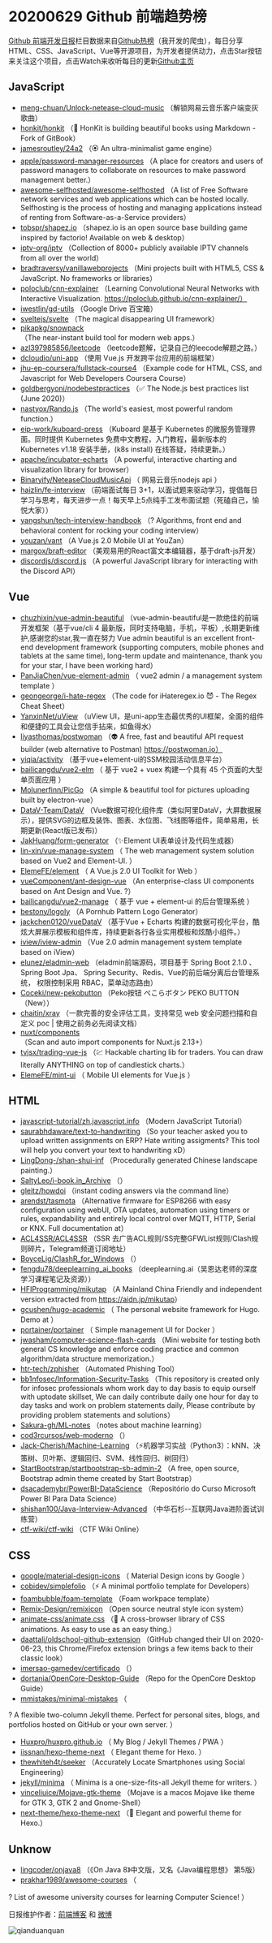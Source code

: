 # 20200629 Github 前端趋势榜

[Github 前端开发日报](https://qdkfweb.cn/c/news)栏目数据来自[Github热榜](https://github.qdkfweb.cn/)（我开发的爬虫），每日分享HTML、CSS、JavaScript、Vue等开源项目，为开发者提供动力，点击Star按钮来关注这个项目，点击Watch来收听每日的更新[Github主页](https://github.com/kujian/githubTrending)
## JavaScript

* [meng-chuan/Unlock-netease-cloud-music](https://github.com/meng-chuan/Unlock-netease-cloud-music) （解锁网易云音乐客户端变灰歌曲）
* [honkit/honkit](https://github.com/honkit/honkit) （&#x1f4d6; HonKit is building beautiful books using Markdown - Fork of GitBook）
* [jamesroutley/24a2](https://github.com/jamesroutley/24a2) （&#x1f3f5; An ultra-minimalist game engine）
* [apple/password-manager-resources](https://github.com/apple/password-manager-resources) （A place for creators and users of password managers to collaborate on resources to make password management better.）
* [awesome-selfhosted/awesome-selfhosted](https://github.com/awesome-selfhosted/awesome-selfhosted) （A list of Free Software network services and web applications which can be hosted locally. Selfhosting is the process of hosting and managing applications instead of renting from Software-as-a-Service providers）
* [tobspr/shapez.io](https://github.com/tobspr/shapez.io) （shapez.io is an open source base building game inspired by factorio! Available on web &amp; desktop）
* [iptv-org/iptv](https://github.com/iptv-org/iptv) （Collection of 8000+ publicly available IPTV channels from all over the world）
* [bradtraversy/vanillawebprojects](https://github.com/bradtraversy/vanillawebprojects) （Mini projects built with HTML5, CSS &amp; JavaScript. No frameworks or libraries）
* [poloclub/cnn-explainer](https://github.com/poloclub/cnn-explainer) （Learning Convolutional Neural Networks with Interactive Visualization. https://poloclub.github.io/cnn-explainer/）
* [iwestlin/gd-utils](https://github.com/iwestlin/gd-utils) （Google Drive 百宝箱）
* [sveltejs/svelte](https://github.com/sveltejs/svelte) （The magical disappearing UI framework）
* [pikapkg/snowpack](https://github.com/pikapkg/snowpack) （The near-instant build tool for modern web apps.）
* [azl397985856/leetcode](https://github.com/azl397985856/leetcode) （leetcode题解，记录自己的leecode解题之路。）
* [dcloudio/uni-app](https://github.com/dcloudio/uni-app) （使用 Vue.js 开发跨平台应用的前端框架）
* [jhu-ep-coursera/fullstack-course4](https://github.com/jhu-ep-coursera/fullstack-course4) （Example code for HTML, CSS, and Javascript for Web Developers Coursera Course）
* [goldbergyoni/nodebestpractices](https://github.com/goldbergyoni/nodebestpractices) （✅ The Node.js best practices list (June 2020)）
* [nastyox/Rando.js](https://github.com/nastyox/Rando.js) （The world's easiest, most powerful random function.）
* [eip-work/kuboard-press](https://github.com/eip-work/kuboard-press) （Kuboard 是基于 Kubernetes 的微服务管理界面。同时提供 Kubernetes 免费中文教程，入门教程，最新版本的 Kubernetes v1.18 安装手册，(k8s install) 在线答疑，持续更新。）
* [apache/incubator-echarts](https://github.com/apache/incubator-echarts) （A powerful, interactive charting and visualization library for browser）
* [Binaryify/NeteaseCloudMusicApi](https://github.com/Binaryify/NeteaseCloudMusicApi) （
        网易云音乐nodejs api
      ）
* [haizlin/fe-interview](https://github.com/haizlin/fe-interview) （前端面试每日 3+1，以面试题来驱动学习，提倡每日学习与思考，每天进步一点！每天早上5点纯手工发布面试题（死磕自己，愉悦大家））
* [yangshun/tech-interview-handbook](https://github.com/yangshun/tech-interview-handbook) （? Algorithms, front end and behavioral content for rocking your coding interview）
* [youzan/vant](https://github.com/youzan/vant) （A Vue.js 2.0 Mobile UI at YouZan）
* [margox/braft-editor](https://github.com/margox/braft-editor) （美观易用的React富文本编辑器，基于draft-js开发）
* [discordjs/discord.js](https://github.com/discordjs/discord.js) （A powerful JavaScript library for interacting with the Discord API）

## Vue

* [chuzhixin/vue-admin-beautiful](https://github.com/chuzhixin/vue-admin-beautiful) （vue-admin-beautiful是一款绝佳的前端开发框架（基于vue/cli 4 最新版，同时支持电脑，手机，平板）,长期更新维护,感谢您的star,我一直在努力 Vue admin beautiful is an excellent front-end development framework (supporting computers, mobile phones and tablets at the same time), long-term update and maintenance, thank you for your star, I have been working hard）
* [PanJiaChen/vue-element-admin](https://github.com/PanJiaChen/vue-element-admin) （
        vue2 admin / a management system template
      ）
* [geongeorge/i-hate-regex](https://github.com/geongeorge/i-hate-regex) （The code for iHateregex.io &#x1f608; - The Regex Cheat Sheet）
* [YanxinNet/uView](https://github.com/YanxinNet/uView) （uView UI，是uni-app生态最优秀的UI框架，全面的组件和便捷的工具会让您信手拈来，如鱼得水）
* [liyasthomas/postwoman](https://github.com/liyasthomas/postwoman) （&#x1f47d; A free, fast and beautiful API request builder (web alternative to Postman) https://postwoman.io）
* [yiqia/activity](https://github.com/yiqia/activity) （基于vue+element-ui的SSM校园活动信息平台）
* [bailicangdu/vue2-elm](https://github.com/bailicangdu/vue2-elm) （
        基于 vue2 + vuex 构建一个具有 45 个页面的大型单页面应用
      ）
* [Molunerfinn/PicGo](https://github.com/Molunerfinn/PicGo) （A simple &amp; beautiful tool for pictures uploading built by electron-vue）
* [DataV-Team/DataV](https://github.com/DataV-Team/DataV) （Vue数据可视化组件库（类似阿里DataV，大屏数据展示），提供SVG的边框及装饰、图表、水位图、飞线图等组件，简单易用，长期更新(React版已发布)）
* [JakHuang/form-generator](https://github.com/JakHuang/form-generator) （✨Element UI表单设计及代码生成器）
* [lin-xin/vue-manage-system](https://github.com/lin-xin/vue-manage-system) （
        The web management system solution based on Vue2 and Element-UI.
      ）
* [ElemeFE/element](https://github.com/ElemeFE/element) （
        A Vue.js 2.0 UI Toolkit for Web
      ）
* [vueComponent/ant-design-vue](https://github.com/vueComponent/ant-design-vue) （An enterprise-class UI components based on Ant Design and Vue. ?）
* [bailicangdu/vue2-manage](https://github.com/bailicangdu/vue2-manage) （
        基于 vue + element-ui 的后台管理系统
      ）
* [bestony/logoly](https://github.com/bestony/logoly) （A Pornhub Pattern Logo Generator）
* [jackchen0120/vueDataV](https://github.com/jackchen0120/vueDataV) （基于Vue + Echarts 构建的数据可视化平台，酷炫大屏展示模板和组件库，持续更新各行各业实用模板和炫酷小组件。）
* [iview/iview-admin](https://github.com/iview/iview-admin) （Vue 2.0 admin management system template based on iView）
* [elunez/eladmin-web](https://github.com/elunez/eladmin-web) （eladmin前端源码，项目基于 Spring Boot 2.1.0 、 Spring Boot Jpa、 Spring Security、Redis、Vue的前后端分离后台管理系统， 权限控制采用 RBAC，菜单动态路由）
* [Coceki/new-pekobutton](https://github.com/Coceki/new-pekobutton) （Peko按钮 ぺこらボタン PEKO BUTTON （New））
* [chaitin/xray](https://github.com/chaitin/xray) （一款完善的安全评估工具，支持常见 web 安全问题扫描和自定义 poc | 使用之前务必先阅读文档）
* [nuxt/components](https://github.com/nuxt/components) （Scan and auto import components for Nuxt.js 2.13+）
* [tvjsx/trading-vue-js](https://github.com/tvjsx/trading-vue-js) （&#x1f4b9; Hackable charting lib for traders. You can draw literally ANYTHING on top of candlestick charts.）
* [ElemeFE/mint-ui](https://github.com/ElemeFE/mint-ui) （
        Mobile UI elements for Vue.js
      ）

## HTML

* [javascript-tutorial/zh.javascript.info](https://github.com/javascript-tutorial/zh.javascript.info) （Modern JavaScript Tutorial）
* [saurabhdaware/text-to-handwriting](https://github.com/saurabhdaware/text-to-handwriting) （So your teacher asked you to upload written assignments on ERP? Hate writing assigments? This tool will help you convert your text to handwriting xD）
* [LingDong-/shan-shui-inf](https://github.com/LingDong-/shan-shui-inf) （Procedurally generated Chinese landscape painting.）
* [SaltyLeo/i-book.in_Archive](https://github.com/SaltyLeo/i-book.in_Archive) （）
* [gleitz/howdoi](https://github.com/gleitz/howdoi) （instant coding answers via the command line）
* [arendst/tasmota](https://github.com/arendst/tasmota) （Alternative firmware for ESP8266 with easy configuration using webUI, OTA updates, automation using timers or rules, expandability and entirely local control over MQTT, HTTP, Serial or KNX. Full documentation at）
* [ACL4SSR/ACL4SSR](https://github.com/ACL4SSR/ACL4SSR) （SSR 去广告ACL规则/SS完整GFWList规则/Clash规则碎片，Telegram频道订阅地址）
* [BoyceLig/ClashR_for_Windows](https://github.com/BoyceLig/ClashR_for_Windows) （）
* [fengdu78/deeplearning_ai_books](https://github.com/fengdu78/deeplearning_ai_books) （deeplearning.ai（吴恩达老师的深度学习课程笔记及资源））
* [HFIProgramming/mikutap](https://github.com/HFIProgramming/mikutap) （A Mainland China Friendly and independent version extracted from <a href="https://aidn.jp/mikutap" rel="nofollow">https://aidn.jp/mikutap</a>）
* [gcushen/hugo-academic](https://github.com/gcushen/hugo-academic) （
        The personal website framework for Hugo. Demo at
      ）
* [portainer/portainer](https://github.com/portainer/portainer) （
        Simple management UI for Docker
      ）
* [jwasham/computer-science-flash-cards](https://github.com/jwasham/computer-science-flash-cards) （Mini website for testing both general CS knowledge and enforce coding practice and common algorithm/data structure memorization.）
* [htr-tech/zphisher](https://github.com/htr-tech/zphisher) （Automated Phishing Tool）
* [bb1nfosec/Information-Security-Tasks](https://github.com/bb1nfosec/Information-Security-Tasks) （This repository is created only for infosec professionals whom work day to day basis to equip ourself with uptodate skillset, We can daily contribute daily one hour for day to day tasks and work on problem statements daily, Please contribute by providing problem statements and solutions）
* [Sakura-gh/ML-notes](https://github.com/Sakura-gh/ML-notes) （notes about machine learning）
* [cod3rcursos/web-moderno](https://github.com/cod3rcursos/web-moderno) （）
* [Jack-Cherish/Machine-Learning](https://github.com/Jack-Cherish/Machine-Learning) （⚡️机器学习实战（Python3）：kNN、决策树、贝叶斯、逻辑回归、SVM、线性回归、树回归）
* [StartBootstrap/startbootstrap-sb-admin-2](https://github.com/StartBootstrap/startbootstrap-sb-admin-2) （A free, open source, Bootstrap admin theme created by Start Bootstrap）
* [dsacademybr/PowerBI-DataScience](https://github.com/dsacademybr/PowerBI-DataScience) （Repositório do Curso Microsoft Power BI Para Data Science）
* [shishan100/Java-Interview-Advanced](https://github.com/shishan100/Java-Interview-Advanced) （中华石杉--互联网Java进阶面试训练营）
* [ctf-wiki/ctf-wiki](https://github.com/ctf-wiki/ctf-wiki) （CTF Wiki Online）

## CSS

* [google/material-design-icons](https://github.com/google/material-design-icons) （
        Material Design icons by Google
      ）
* [cobidev/simplefolio](https://github.com/cobidev/simplefolio) （⚡️ A minimal portfolio template for Developers）
* [foambubble/foam-template](https://github.com/foambubble/foam-template) （Foam workpace template）
* [Remix-Design/remixicon](https://github.com/Remix-Design/remixicon) （Open source neutral style icon system）
* [animate-css/animate.css](https://github.com/animate-css/animate.css) （&#x1f37f; A cross-browser library of CSS animations. As easy to use as an easy thing.）
* [daattali/oldschool-github-extension](https://github.com/daattali/oldschool-github-extension) （GitHub changed their UI on 2020-06-23, this Chrome/Firefox extension brings a few items back to their classic look）
* [imersao-gamedev/certificado](https://github.com/imersao-gamedev/certificado) （）
* [dortania/OpenCore-Desktop-Guide](https://github.com/dortania/OpenCore-Desktop-Guide) （Repo for the OpenCore Desktop Guide）
* [mmistakes/minimal-mistakes](https://github.com/mmistakes/minimal-mistakes) （
        
? A flexible two-column Jekyll theme. Perfect for personal sites, blogs, and portfolios hosted on GitHub or your own server.
      ）
* [Huxpro/huxpro.github.io](https://github.com/Huxpro/huxpro.github.io) （
        My Blog / Jekyll Themes / PWA
      ）
* [iissnan/hexo-theme-next](https://github.com/iissnan/hexo-theme-next) （
        Elegant theme for Hexo. 
      ）
* [thewhiteh4t/seeker](https://github.com/thewhiteh4t/seeker) （Accurately Locate Smartphones using Social Engineering）
* [jekyll/minima](https://github.com/jekyll/minima) （
        Minima is a one-size-fits-all Jekyll theme for writers.
      ）
* [vinceliuice/Mojave-gtk-theme](https://github.com/vinceliuice/Mojave-gtk-theme) （Mojave is a macos Mojave like theme for GTK 3, GTK 2 and Gnome-Shell）
* [next-theme/hexo-theme-next](https://github.com/next-theme/hexo-theme-next) （&#x1f389; Elegant and powerful theme for Hexo.）

## Unknow

* [lingcoder/onjava8](https://github.com/lingcoder/onjava8) （《On Java 8》中文版，又名《Java编程思想》 第5版）
* [prakhar1989/awesome-courses](https://github.com/prakhar1989/awesome-courses) （
        
? List of awesome university courses for learning Computer Science!
      ）


日报维护作者：[前端博客](https://qdkfweb.cn/) 和 [微博](https://qdkfweb.cn/go/weibo)

![qianduanquan](https://user-images.githubusercontent.com/3055447/38468989-651132ac-3b80-11e8-8e6b-15122322a9d7.png)